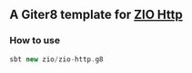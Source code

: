 ## A Giter8 template for [ZIO Http](https://github.com/zio/zio-http)

### How to use
```scala
sbt new zio/zio-http.g8
```
